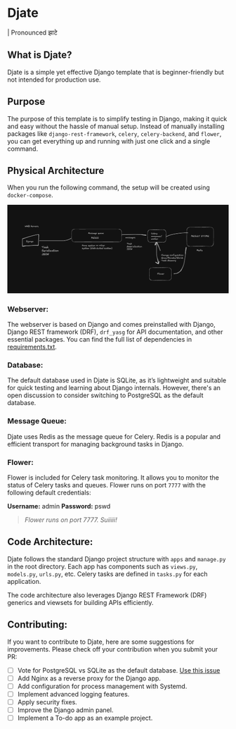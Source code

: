 # Djate
| Pronounced झाटे

## What is Djate?
Djate is a simple yet effective Django template that is beginner-friendly but not intended for production use.

## Purpose
The purpose of this template is to simplify testing in Django, making it quick and easy without the hassle of manual setup. Instead of manually installing packages like `django-rest-framework`, `celery`, `celery-backend`, and `flower`, you can get everything up and running with just one click and a single command.

## Physical Architecture
When you run the following command, the setup will be created using `docker-compose`.

![Physical architecture of Djate](/assets/physical_architecture.png)

### Webserver:
The webserver is based on Django and comes preinstalled with Django, Django REST framework (DRF), `drf_yasg` for API documentation, and other essential packages. You can find the full list of dependencies in [requirements.txt](https://github.com/n1rjal/djate/blob/main/requirements.txt).

### Database:
The default database used in Djate is SQLite, as it’s lightweight and suitable for quick testing and learning about Django internals. However, there's an open discussion to consider switching to PostgreSQL as the default database.

### Message Queue:
Djate uses Redis as the message queue for Celery. Redis is a popular and efficient transport for managing background tasks in Django.

### Flower:
Flower is included for Celery task monitoring. It allows you to monitor the status of Celery tasks and queues.
Flower runs on port `7777` with the following default credentials:

**Username:** admin
**Password:** pswd

> _Flower runs on port 7777. Suiiiii!_

## Code Architecture:
Djate follows the standard Django project structure with `apps` and `manage.py` in the root directory. Each app has components such as `views.py`, `models.py`, `urls.py`, etc. Celery tasks are defined in `tasks.py` for each application.

The code architecture also leverages Django REST Framework (DRF) generics and viewsets for building APIs efficiently.

## Contributing:
If you want to contribute to Djate, here are some suggestions for improvements. Please check off your contribution when you submit your PR:

- [ ] Vote for PostgreSQL vs SQLite as the default database. [Use this issue](https://github.com/n1rjal/djate/issues/1)
- [ ] Add Nginx as a reverse proxy for the Django app.
- [ ] Add configuration for process management with Systemd.
- [ ] Implement advanced logging features.
- [ ] Apply security fixes.
- [ ] Improve the Django admin panel.
- [ ] Implement a To-do app as an example project.
